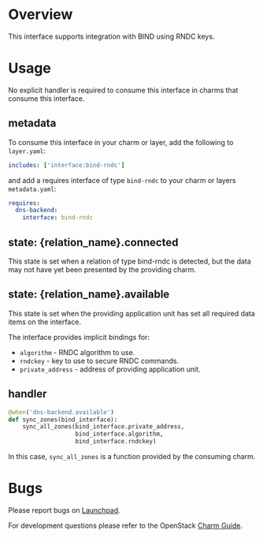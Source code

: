 # Overview

This interface supports integration with BIND using RNDC keys.

# Usage

No explicit handler is required to consume this interface in charms
that consume this interface.

## metadata
To consume this interface in your charm or layer, add the following to `layer.yaml`:

```yaml
includes: ['interface:bind-rndc']
```

and add a requires interface of type `bind-rndc` to your charm or layers
`metadata.yaml`:

```yaml
requires:
  dns-backend:
    interface: bind-rndc
```


## state: {relation\_name}.connected

This state is set when a relation of type bind-rndc is detected, but
the data may not have yet been presented by the providing charm.

## state: {relation\_name}.available

This state is set when the providing application unit  has set all
required data items on the interface.

The interface provides implicit bindings for:

 - `algorithm` - RNDC algorithm to use.
 - `rndckey` - key to use to secure RNDC commands.
 - `private_address` - address of providing application unit.

## handler

```python
@when('dns-backend.available')
def sync_zones(bind_interface):
    sync_all_zones(bind_interface.private_address,
                   bind_interface.algorithm,
                   bind_interface.rndckey)
```

In this case, `sync_all_zones` is a function provided by the consuming
charm.

# Bugs

Please report bugs on [Launchpad](https://bugs.launchpad.net/openstack-charms/+filebug).

For development questions please refer to the OpenStack [Charm Guide](https://github.com/openstack/charm-guide).
